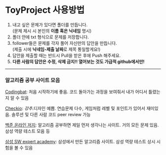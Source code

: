 # ToyProject 사용방법

1. 내고 싶은 문제가 있다면 폴더를 만듭니다.  
  (문제 제시 시 본인의 **이름 혹은 닉네임** 명시)
2. 폴더 안에 txt 형식으로 문제를 저장합니다.
3. follower들은 문제를 각자 풀어 자신만의 답안을 만듭니다.  
  (제출 시에 **닉네임-제출 날짜**로 제목 통일할게요!)
4. 답안을 제출할 때는 반드시 Pull을 받은 후에 Push 해주세요.
5. **다른 사람의 답안은 수정, 삭제 금지!! 열어보는 것도 가급적 github에서만!**
----

### 알고리즘 공부 사이트 모음

[Codingbat](https://codingbat.com/python): 처음 시작하기에 좋음. 코드 돌아가는 과정을 보여줘서 내가 어디서 틀렸는지 알 수 있음

[Checkio](https://checkio.org/): *강추*.디자인 예쁨. 연습문제 다수, 게임처럼 레벨 및 포인트가 있어서 재미있음. 솔루션 및 다른 사람 코드 peer review 가능

[백준 온라인 저지](https://www.acmicpc.net/): 알고리즘 공부하면 제일 먼저 생각나는 사이트. 거의 모든 문제 있음. 삼성 역량 테스트 모음 등

[삼성 SW expert academy](https://swexpertacademy.com/main/main.do): 삼성에서 만든 알고리즘 사이트. 삼성 역량 테스트 상시 시험을 볼 수 있음
